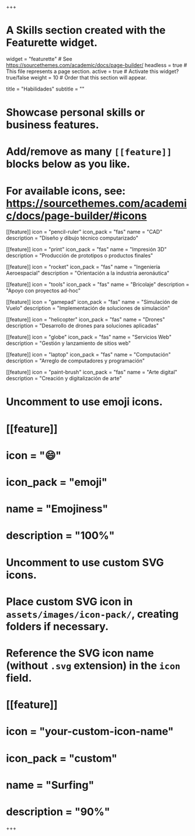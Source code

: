 +++
# A Skills section created with the Featurette widget.
widget = "featurette"  # See https://sourcethemes.com/academic/docs/page-builder/
headless = true  # This file represents a page section.
active = true  # Activate this widget? true/false
weight = 10  # Order that this section will appear.

title = "Habilidades"
subtitle = ""

# Showcase personal skills or business features.
#
# Add/remove as many `[[feature]]` blocks below as you like.
#
# For available icons, see: https://sourcethemes.com/academic/docs/page-builder/#icons

[[feature]]
  icon = "pencil-ruler"
  icon_pack = "fas"
  name = "CAD"
  description = "Diseño y dibujo técnico computarizado"

[[feature]]
  icon = "print"
  icon_pack = "fas"
  name = "Impresión 3D"
  description = "Producción de prototipos o productos finales"  

[[feature]]
  icon = "rocket"
  icon_pack = "fas"
  name = "Ingeniería Aeroespacial"
  description = "Orientación a la industria aeronáutica"

[[feature]]
  icon = "tools"
  icon_pack = "fas"
  name = "Bricolaje"
  description = "Apoyo con proyectos ad-hoc"

[[feature]]
  icon = "gamepad"
  icon_pack = "fas"
  name = "Simulación de Vuelo"
  description = "Implementación de soluciones de simulación"

[[feature]]
  icon = "helicopter"
  icon_pack = "fas"
  name = "Drones"
  description = "Desarrollo de drones para soluciones aplicadas"

[[feature]]
  icon = "globe"
  icon_pack = "fas"
  name = "Servicios Web"
  description = "Gestión y lanzamiento de sitios web"

[[feature]]
  icon = "laptop"
  icon_pack = "fas"
  name = "Computación"
  description = "Arreglo de computadores y programación"

[[feature]]
  icon = "paint-brush"
  icon_pack = "fas"
  name = "Arte digital"
  description = "Creación y digitalización de arte"

# Uncomment to use emoji icons.
# [[feature]]
#  icon = ":smile:"
#  icon_pack = "emoji"
#  name = "Emojiness"
#  description = "100%"  

# Uncomment to use custom SVG icons.
# Place custom SVG icon in `assets/images/icon-pack/`, creating folders if necessary.
# Reference the SVG icon name (without `.svg` extension) in the `icon` field.
# [[feature]]
#  icon = "your-custom-icon-name"
#  icon_pack = "custom"
#  name = "Surfing"
#  description = "90%"

+++
